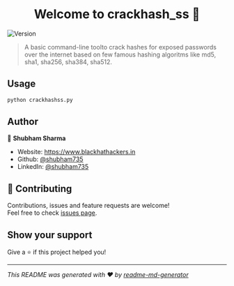 <h1 align="center">Welcome to crackhash_ss 👋</h1>
<p>
  <img alt="Version" src="https://img.shields.io/badge/version-0.1.1-blue.svg?cacheSeconds=2592000" />
</p>

> A basic command-line toolto crack hashes for exposed passwords over the internet based on few famous hashing algoritms like md5, sha1, sha256, sha384, sha512.

## Usage

```sh
python crackhashss.py
```

## Author

👤 **Shubham Sharma**

* Website: https://www.blackhathackers.in
* Github: [@shubham735](https://github.com/shubham735)
* LinkedIn: [@shubham735](https://linkedin.com/in/shubham735)

## 🤝 Contributing

Contributions, issues and feature requests are welcome!<br />Feel free to check [issues page](https://github.com/shubham735/crackhash_ss/issues). 

## Show your support

Give a ⭐️ if this project helped you!

***
_This README was generated with ❤️ by [readme-md-generator](https://github.com/kefranabg/readme-md-generator)_
 

